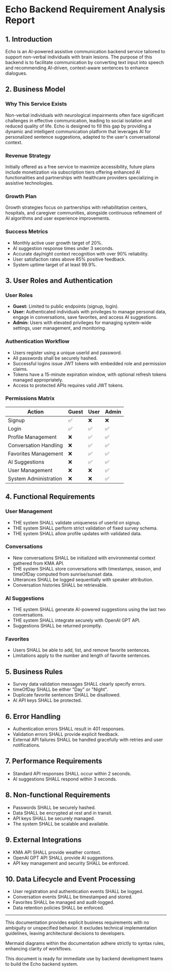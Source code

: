 # Echo Backend Requirement Analysis Report

## 1. Introduction

Echo is an AI-powered assistive communication backend service tailored to support non-verbal individuals with brain lesions. The purpose of this backend is to facilitate communication by converting text input into speech and recommending AI-driven, context-aware sentences to enhance dialogues.

## 2. Business Model

### Why This Service Exists
Non-verbal individuals with neurological impairments often face significant challenges in effective communication, leading to social isolation and reduced quality of life. Echo is designed to fill this gap by providing a dynamic and intelligent communication platform that leverages AI for personalized sentence suggestions, adapted to the user's conversational context.

### Revenue Strategy
Initially offered as a free service to maximize accessibility, future plans include monetization via subscription tiers offering enhanced AI functionalities and partnerships with healthcare providers specializing in assistive technologies.

### Growth Plan
Growth strategies focus on partnerships with rehabilitation centers, hospitals, and caregiver communities, alongside continuous refinement of AI algorithms and user experience improvements.

### Success Metrics
- Monthly active user growth target of 20%.
- AI suggestion response times under 3 seconds.
- Accurate day/night context recognition with over 90% reliability.
- User satisfaction rates above 85% positive feedback.
- System uptime target of at least 99.9%.

## 3. User Roles and Authentication

### User Roles
- **Guest:** Limited to public endpoints (signup, login).
- **User:** Authenticated individuals with privileges to manage personal data, engage in conversations, save favorites, and access AI suggestions.
- **Admin:** Users with elevated privileges for managing system-wide settings, user management, and monitoring.

### Authentication Workflow
- Users register using a unique userId and password.
- All passwords shall be securely hashed.
- Successful logins issue JWT tokens with embedded role and permission claims.
- Tokens have a 15-minute expiration window, with optional refresh tokens managed appropriately.
- Access to protected APIs requires valid JWT tokens.

### Permissions Matrix
| Action               | Guest | User | Admin |
|----------------------|-------|------|-------|
| Signup               | ✅    | ❌   | ❌    |
| Login                | ✅    | ✅   | ✅    |
| Profile Management    | ❌    | ✅   | ✅    |
| Conversation Handling| ❌    | ✅   | ✅    |
| Favorites Management  | ❌    | ✅   | ✅    |
| AI Suggestions        | ❌    | ✅   | ✅    |
| User Management       | ❌    | ❌   | ✅    |
| System Administration | ❌    | ❌   | ✅    |

## 4. Functional Requirements

### User Management
- THE system SHALL validate uniqueness of userId on signup.
- THE system SHALL perform strict validation of fixed survey schema.
- THE system SHALL allow profile updates with validated data.

### Conversations
- New conversations SHALL be initialized with environmental context gathered from KMA API.
- THE system SHALL store conversations with timestamps, season, and timeOfDay computed from sunrise/sunset data.
- Utterances SHALL be logged sequentially with speaker attribution.
- Conversation histories SHALL be retrievable.

### AI Suggestions
- THE system SHALL generate AI-powered suggestions using the last two conversations.
- THE system SHALL integrate securely with OpenAI GPT API.
- Suggestions SHALL be returned promptly.

### Favorites
- Users SHALL be able to add, list, and remove favorite sentences.
- Limitations apply to the number and length of favorite sentences.

## 5. Business Rules

- Survey data validation messages SHALL clearly specify errors.
- timeOfDay SHALL be either "Day" or "Night".
- Duplicate favorite sentences SHALL be disallowed.
- AI API keys SHALL be protected.

## 6. Error Handling

- Authentication errors SHALL result in 401 responses.
- Validation errors SHALL provide explicit feedback.
- External API failures SHALL be handled gracefully with retries and user notifications.

## 7. Performance Requirements

- Standard API responses SHALL occur within 2 seconds.
- AI suggestions SHALL respond within 3 seconds.

## 8. Non-functional Requirements

- Passwords SHALL be securely hashed.
- Data SHALL be encrypted at rest and in transit.
- API keys SHALL be securely managed.
- The system SHALL be scalable and available.

## 9. External Integrations

- KMA API SHALL provide weather context.
- OpenAI GPT API SHALL provide AI suggestions.
- API key management and security SHALL be enforced.

## 10. Data Lifecycle and Event Processing

- User registration and authentication events SHALL be logged.
- Conversation events SHALL be timestamped and stored.
- Favorites SHALL be managed and audit-logged.
- Data retention policies SHALL be enforced.

---

This documentation provides explicit business requirements with no ambiguity or unspecified behavior. It excludes technical implementation guidelines, leaving architectural decisions to developers.

Mermaid diagrams within the documentation adhere strictly to syntax rules, enhancing clarity of workflows.

This document is ready for immediate use by backend development teams to build the Echo backend system.